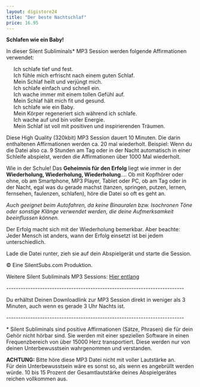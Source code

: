 ```yaml
---
layout: digistore24
title: "Der beste Nachtschlaf"
price: 16.95
---
```

<p><strong>Schlafen wie ein Baby!</strong></p>
<p>In dieser Silent Subliminals* MP3 Session werden folgende Affirmationen verwendet:</p>
<p>&#xA0;&#xA0;&#xA0;&#xA0; Ich schlafe tief und fest.<br>&#xA0;&#xA0;&#xA0;&#xA0; Ich f&#xFC;hle mich erfrischt nach einem guten Schlaf.<br>&#xA0;&#xA0;&#xA0;&#xA0; Mein Schlaf heilt und verj&#xFC;ngt mich.<br>&#xA0;&#xA0;&#xA0;&#xA0; Ich schlafe einfach und schnell ein.<br>&#xA0;&#xA0;&#xA0;&#xA0; Ich wache immer mit einem tollen Gef&#xFC;hl auf.<br>&#xA0;&#xA0;&#xA0;&#xA0; Mein Schlaf h&#xE4;lt mich fit und gesund.<br>&#xA0;&#xA0;&#xA0;&#xA0; Ich schlafe wie ein Baby.<br>&#xA0;&#xA0;&#xA0;&#xA0; Mein K&#xF6;rper regeneriert sich w&#xE4;hrend ich schlafe.<br>&#xA0;&#xA0;&#xA0;&#xA0; Ich wache auf und bin voller Energie.<br>&#xA0;&#xA0;&#xA0;&#xA0; Mein Schlaf ist voll mit positiven und inspirierenden Tr&#xE4;umen.</p>
<p>Diese High Quality (320kbit) MP3 Session dauert 10 Minuten. Die darin enthaltenen Affirmationen werden ca. 20 mal wiederholt. Beispiel: Wenn du die Datei also ca. 9 Stunden am Tag oder in der Nacht automatisch in einer Schleife abspielst, werden die Affirmationen &#xFC;ber 1000 Mal wiederholt.</p>
<p>Wie in der Schule! Das <strong>Geheimnis f&#xFC;r den Erfolg</strong> liegt wie immer in der <strong>Wiederholung, Wiederholung, Wiederholung</strong>.... Ob mit Kopfh&#xF6;rer oder ohne, ob am Smartphone, MP3 Player, Tablet oder PC, ob am Tag oder in der Nacht, egal was du gerade machst (tanzen, springen, putzen, lernen, fernsehen, faulenzen, schlafen), h&#xF6;re die Datei so oft es geht an.</p>
<p><em>Auch geeignet beim Autofahren, da keine Binauralen bzw. Isochronen T&#xF6;ne oder sonstige Kl&#xE4;nge verwendet werden, die deine Aufmerksamkeit beeinflussen k&#xF6;nnen.</em></p>
<p>Der Erfolg macht sich mit der Wiederholung bemerkbar. Aber beachte: Jeder Mensch ist anders, wann der Erfolg einsetzt ist bei jedem unterschiedlich.</p>
<p>Lade die Datei runter, zieh sie auf dein Abspielger&#xE4;t und starte die Session.</p>
<p>&#xA9; Eine SilentSubs.com Produktion.</p>
<p>Weitere Silent Subliminals MP3 Sessions: <a href="http://silentsubs.com" target="_blank">Hier entlang</a></p>
<p>--------------------------------------------------------------------------</p>
<p>Du erh&#xE4;ltst Deinen Downloadlink zur MP3 Session direkt in weniger als 3 Minuten, auch wenn es gerade 3 Uhr Nachts ist.</p>
<p>--------------------------------------------------------------------------</p>
<p>* Silent Subliminals sind positive Affirmationen (S&#xE4;tze, Phrasen) die f&#xFC;r dein Geh&#xF6;r nicht h&#xF6;rbar sind. Sie werden mit einer speziellen Software in einen Frequenzbereich von &#xFC;ber 15000 Herz transportiert. Diese werden nur von deinen Unterbewusstsein wahrgenommen und verstanden.</p>
<p><strong>ACHTUNG:</strong> Bitte h&#xF6;re diese MP3 Datei nicht mit voller Lautst&#xE4;rke an. <br>F&#xFC;r dein Unterbewusstsein w&#xE4;re es sonst so, als wenn es angebr&#xFC;llt werden w&#xFC;rde. 10 bis 15 Prozent der Gesamtlautst&#xE4;rke deines Abspielger&#xE4;tes reichen vollkommen aus.&#xA0;</p>